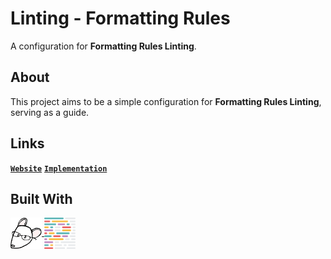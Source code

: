 # Linting - Formatting Rules

A configuration for **Formatting Rules Linting**.

## About

This project aims to be a simple configuration for **Formatting Rules Linting**, serving as a guide.

## Links

**[`Website`](https://alexbleggi.netlify.app/docs/projects/linting-formatting-rules)** **[`Implementation`](https://alexbleggi.netlify.app/docs/projects/linting-formatting-rules/implementation)**

## Built With

<div style="display: inline_block">
  <a href="https://editorconfig.org/" target="_blank">
    <img align="center" alt="EditorConfig" height="50" width="50" src="https://github.com/alexbjr369/alexbjr369/blob/main/icons/editorconfig.png">
  </a>
  <a href="https://prettier.io/" target="_blank">
    <img align="center" alt="Prettier" height="50" width="50" src="https://github.com/alexbjr369/alexbjr369/blob/main/icons/prettier.svg">
  </a>
</div>
